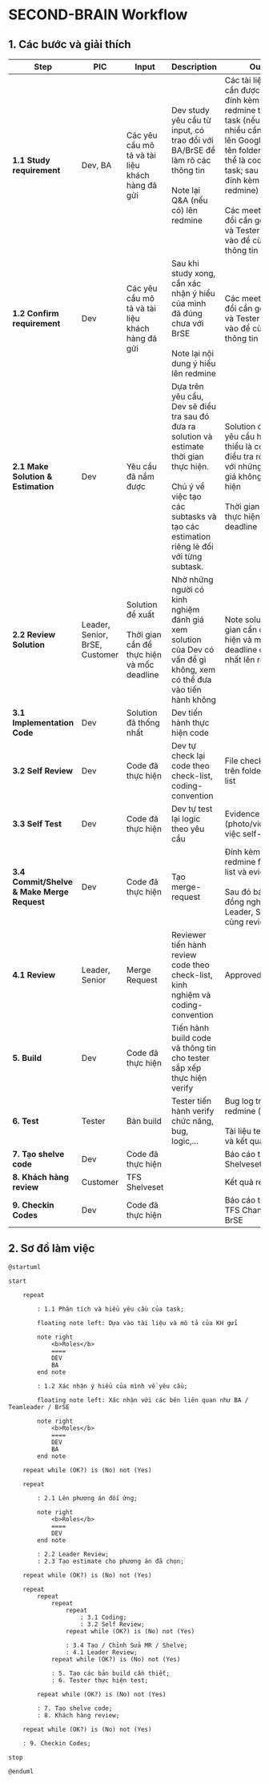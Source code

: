 # SECOND-BRAIN Workflow

## 1. Các bước và giải thích

|Step|PIC|Input|Description|Output|Note|
|---|--|---|--|---|---|
|**1.1 Study requirement**|Dev, BA|Các yêu cầu mô tả và tài liệu khách hàng đã gửi|Dev study yêu cầu từ input, có trao đổi với BA/BrSE để làm rõ các thông tin <br><br>Note lại Q&A (nếu có) lên redmine|Các tài liệu mô tả cần được lấy về và đính kèm lên redmine từ khi nhận task (nếu tài liệu nhiều cần upload lên Google Drive, tên folder chưa có thể là code/id của task; sau đó phải đính kèm lại link vào redmine)<br><br>Các meeting trao đổi cần gọi thêm BA và Tester liên quan vào để cùng nắm thông tin|
|**1.2 Confirm requirement**|Dev|Các yêu cầu mô tả và tài liệu khách hàng đã gửi|Sau khi study xong, cần xác nhận ý hiểu của mình đã đúng chưa với BrSE<br><br>Note lại nội dung ý hiểu lên redmine|Các meeting trao đổi cần gọi thêm BA và Tester liên quan vào để cùng nắm thông tin|
|**2.1 Make Solution & Estimation**|Dev|Yêu cầu đã nắm được|Dựa trên yêu cầu, Dev sẽ điều tra sau đó đưa ra solution và estimate thời gian thực hiện. <br><br> Chú ý về việc tạo các subtasks và tạo các estimation riêng lẻ đối với từng subtask.|Solution để đối ứng yêu cầu hoặc tối thiểu là có kết quả điều tra rõ ràng đối với những task đánh giá không thể thực hiện<br><br>Thời gian cần để thực hiện và mốc deadline|Ở giai đoạn này Dev có thể nhờ các đồng nghiệp, Leader, Senior, ... cùng tư vấn/hỗ trợ nếu cần|
|**2.2 Review Solution**|Leader, Senior, BrSE, Customer|Solution đề xuất<br><br>Thời gian cần để thực hiện và mốc deadline|Nhờ những người có kinh nghiệm đánh giá xem solution của Dev có vấn đề gì không, xem có thể đưa vào tiến hành không|Note solution, thời gian cần để thực hiện và mốc deadline đã thống nhất lên redmine|Những yêu cầu phức tạp, ảnh hưởng nhiều có thể nhờ BrSE hỏi ý kiến KH sau khi team đã thống nhất|
|**3.1 Implementation Code**|Dev|Solution đã thống nhất|Dev tiến hành thực hiện code|||
|**3.2 Self Review**|Dev|Code đã thực hiện|Dev tự check lại code theo check-list, coding-convention|File check-list tạo trên folder check-list||
|**3.3 Self Test**|Dev|Code đã thực hiện|Dev tự test lại logic theo yêu cầu|Evidence (photo/video) của việc self-test||
|**3.4 Commit/Shelve & Make Merge Request**|Dev|Code đã thực hiện|Tạo merge-request|Đính kèm lên redmine file check-list và evidence<br><br>Sau đó báo cho đồng nghiệp, Leader, Senior, ... cùng review||
|**4.1 Review**|Leader, Senior|Merge Request|Reviewer tiến hành review code theo check-list, kinh nghiệm và coding-convention|Approved/Comment|Cần tối thiểu 3 approved<br><br>Nếu chưa đủ cần push các reviewer|
|**5. Build**|Dev|Code đã thực hiện|Tiến hành build code và thông tin cho tester sắp xếp thực hiện verify|||
|**6. Test**|Tester|Bản build|Tester tiến hành verify chức năng, bug, logic,...|Bug log trên redmine (nếu có)<br><br>Tài liệu test-case và kết quả test|Nếu có bug cần điền đủ các thông tin Similar/Solution/Cause/Cause Category trên redmine|
|**7. Tạo shelve code**|Dev|Code đã thực hiện||Báo cáo thông tin Shelveset cho BrSE||
|**8. Khách hàng review**|Customer|TFS Shelveset||Kết quả review||
|**9. Checkin Codes**|Dev|Code đã thực hiện||Báo cáo thông tin TFS Changeset cho BrSE||

## 2. Sơ đồ làm việc

```plantuml
@startuml

start

    repeat

        : 1.1 Phân tích và hiểu yêu cầu của task;

        floating note left: Dựa vào tài liệu và mô tả của KH gửi

        note right
            <b>Roles</b>
            ====
            DEV
            BA
        end note

        : 1.2 Xác nhận ý hiểu của mình về yêu cầu;

        floating note left: Xác nhận với các bên liên quan như BA / Teamleader / BrSE

        note right
            <b>Roles</b>
            ====
            DEV
            BA
        end note

    repeat while (OK?) is (No) not (Yes)

    repeat

        : 2.1 Lên phương án đối ứng;
        
        note right
            <b>Roles</b>
            ====
            DEV
        end note

        : 2.2 Leader Review;
        : 2.3 Tạo estimate cho phương án đã chọn;

    repeat while (OK?) is (No) not (Yes)

    repeat
        repeat
            repeat
                repeat
                    : 3.1 Coding;
                    : 3.2 Self Review;
                repeat while (OK?) is (No) not (Yes)

                : 3.4 Tạo / Chỉnh Sửa MR / Shelve;
                : 4.1 Leader Review;
            repeat while (OK?) is (No) not (Yes)

            : 5. Tạo các bản build cần thiết;
            : 6. Tester thực hiện test;
            
        repeat while (OK?) is (No) not (Yes)

        : 7. Tạo shelve code;
        : 8. Khách hàng review;

    repeat while (OK?) is (No) not (Yes)

    : 9. Checkin Codes;

stop

@enduml
```